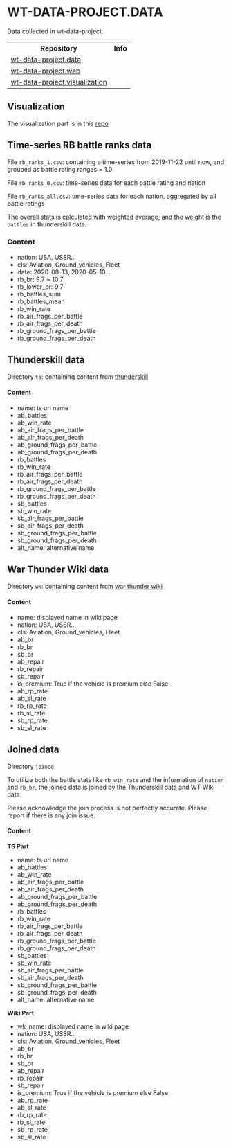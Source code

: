 # WT-DATA-PROJECT.DATA
Data collected in wt-data-project.

<table>
    <tr>
        <th>Repository</th>
        <th>Info</th>
    </tr>
    <tr>
        <td><a href="https://github.com/ControlNet/wt-data-project.data">wt-data-project.data</a></td>
        <td>
            <img src="https://img.shields.io/github/forks/ControlNet/wt-data-project.data?style=flat-square" alt="">
            <img src="https://img.shields.io/github/stars/ControlNet/wt-data-project.data?style=flat-square" alt="">
            <img src="https://img.shields.io/github/last-commit/ControlNet/wt-data-project.data/master?style=flat-square" alt="">
        </td>
    </tr>
    <tr>
        <td><a href="https://github.com/ControlNet/wt-data-project.web">wt-data-project.web</a></td>
        <td>
            <img src="https://img.shields.io/github/forks/ControlNet/wt-data-project.web?style=flat-square" alt="">
            <img src="https://img.shields.io/github/stars/ControlNet/wt-data-project.web?style=flat-square" alt="">
            <img src="https://img.shields.io/github/last-commit/ControlNet/wt-data-project.web?style=flat-square" alt="">
            <img src="https://img.shields.io/website?style=flat-square&up_message=online&url=https%3A%2F%2Fwt.controlnet.space" alt="">
        </td>
    </tr>
    <tr>
        <td><a href="https://github.com/ControlNet/wt-data-project.visualization">wt-data-project.visualization</a></td>
        <td>
            <img src="https://img.shields.io/github/forks/ControlNet/wt-data-project.visualization?style=flat-square" alt="">
            <img src="https://img.shields.io/github/stars/ControlNet/wt-data-project.visualization?style=flat-square" alt="">
            <img src="https://img.shields.io/github/last-commit/ControlNet/wt-data-project.visualization/master?style=flat-square" alt="">
        </td>
    </tr>
</table>

## Visualization
The visualization part is in this [repo](https://github.com/ControlNet/wt-data-project.visualization)

## Time-series RB battle ranks data
File `rb_ranks_1.csv`: containing a time-series from 2019-11-22 until now, and grouped as battle rating ranges = 1.0.

File `rb_ranks_0.csv`: time-series data for each battle rating and nation

File `rb_ranks_all.csv`: time-series data for each nation, aggregated by all battle ratings

The overall stats is calculated with weighted average, and the weight is the `battles` in thunderskill data.

### Content
 * nation: USA, USSR...
 * cls: Aviation, Ground_vehicles, Fleet
 * date: 2020-08-13, 2020-05-10...
 * rb_br: 9.7 ~ 10.7
 * rb_lower_br: 9.7
 * rb_battles_sum 
 * rb_battles_mean 
 * rb_win_rate 
 * rb_air_frags_per_battle 
 * rb_air_frags_per_death 
 * rb_ground_frags_per_battle 
 * rb_ground_frags_per_death

## Thunderskill data
Directory `ts`: containing content from [thunderskill](http://thunderskill.com/en)

#### Content
 * name: ts url name
 * ab_battles 
 * ab_win_rate 
 * ab_air_frags_per_battle 
 * ab_air_frags_per_death 
 * ab_ground_frags_per_battle 
 * ab_ground_frags_per_death 
 * rb_battles 
 * rb_win_rate 
 * rb_air_frags_per_battle 
 * rb_air_frags_per_death 
 * rb_ground_frags_per_battle 
 * rb_ground_frags_per_death 
 * sb_battles 
 * sb_win_rate 
 * sb_air_frags_per_battle 
 * sb_air_frags_per_death 
 * sb_ground_frags_per_battle 
 * sb_ground_frags_per_death 
 * alt_name: alternative name

## War Thunder Wiki data
Directory `wk`: containing content from [war thunder wiki](https://wiki.warthunder.com/)

#### Content
 * name: displayed name in wiki page
 * nation: USA, USSR...
 * cls: Aviation, Ground_vehicles, Fleet
 * ab_br 
 * rb_br 
 * sb_br 
 * ab_repair
 * rb_repair 
 * sb_repair 
 * is_premium: True if the vehicle is premium else False
 * ab_rp_rate 
 * ab_sl_rate 
 * rb_rp_rate 
 * rb_sl_rate 
 * sb_rp_rate 
 * sb_sl_rate
 
## Joined data
Directory `joined`

To utilize both the battle stats like `rb_win_rate` and the information of `nation` and `rb_br`, the joined data is 
joined by the Thunderskill data and WT Wiki data.

Please acknowledge the join process is not perfectly accurate. Please report if there is any join issue.

#### Content
**TS Part**
 * name: ts url name
 * ab_battles 
 * ab_win_rate 
 * ab_air_frags_per_battle 
 * ab_air_frags_per_death 
 * ab_ground_frags_per_battle 
 * ab_ground_frags_per_death 
 * rb_battles 
 * rb_win_rate 
 * rb_air_frags_per_battle 
 * rb_air_frags_per_death 
 * rb_ground_frags_per_battle 
 * rb_ground_frags_per_death 
 * sb_battles 
 * sb_win_rate 
 * sb_air_frags_per_battle 
 * sb_air_frags_per_death 
 * sb_ground_frags_per_battle 
 * sb_ground_frags_per_death 
 * alt_name: alternative name

**Wiki Part**
 * wk_name: displayed name in wiki page
 * nation: USA, USSR...
 * cls: Aviation, Ground_vehicles, Fleet
 * ab_br 
 * rb_br 
 * sb_br 
 * ab_repair 
 * rb_repair 
 * sb_repair 
 * is_premium: True if the vehicle is premium else False
 * ab_rp_rate 
 * ab_sl_rate 
 * rb_rp_rate 
 * rb_sl_rate 
 * sb_rp_rate 
 * sb_sl_rate
